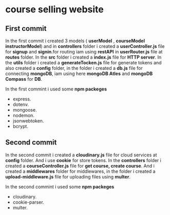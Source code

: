 # course selling website

## First commit

In the first commit i created 3 models ( **userModel** , **courseModel** **instructorModel**) and in **controllers** folder i created a **userController.js** file for **signup** and **signin**.for routing iam using **restAPI** in **userRouter.js** file at **routes** folder. In the **src** folder i created a **index.js** file for **HTTP server**. In the **utils** folder i created a **generateTocken.js** file for generate tokens and also created a **config** folder, in the folder i created a **db.js** file for connecting **mongoDB**, iam using here **mongoDB Atles** and **mongoDB Compass** for **DB**.

In the first commint i used some **npm packeges**
  - express.
  - dotenv.
  - mongoose.
  - nodemon.
  - jsonwebtoken.
  - bcrypt.


## Second commit

In the second commit i created a **cloudinary.js** file for cloud services at **config** folder. And i use **cookie** for store tokens. In the **controllers** folder i created a **courseController.js** file for **get course, create course**. And i created a **middlewares** folder for middlewares, in the folder i created a **upload-middleware.js** file for uploading files using **multer**.


In the second commint i used some **npm packeges**
  - cloudinary.
  - cookie-parser.
  - multer.
  